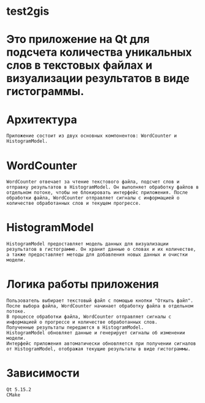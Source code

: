 # test2gis

# Это приложение на Qt для подсчета количества уникальных слов в текстовых файлах и визуализации результатов в виде гистограммы.
# Архитектура

    Приложение состоит из двух основных компонентов: WordCounter и HistogramModel.
# WordCounter

    WordCounter отвечает за чтение текстового файла, подсчет слов и отправку результатов в HistogramModel. Он выполняет обработку файлов в отдельном потоке, чтобы не блокировать интерфейс приложения. После обработки файла, WordCounter отправляет сигналы с информацией о количестве обработанных слов и текущем прогрессе.
# HistogramModel

    HistogramModel предоставляет модель данных для визуализации результатов в гистограмме. Он хранит данные о словах и их количестве, а также предоставляет методы для добавления новых данных и очистки модели.
# Логика работы приложения

    Пользователь выбирает текстовый файл с помощью кнопки "Откыть файл".
    После выбора файла, WordCounter начинает обработку файла в отдельном потоке.
    В процессе обработки файла, WordCounter отправляет сигналы с информацией о прогрессе и количестве обработанных слов.
    Полученные результаты передаются в HistogramModel.
    HistogramModel обновляет данные и генерирует сигналы об изменении модели.
    Интерфейс приложения автоматически обновляется при получении сигналов от HistogramModel, отображая текущие результаты в виде гистограммы.

# Зависимости

    Qt 5.15.2
    CMake
